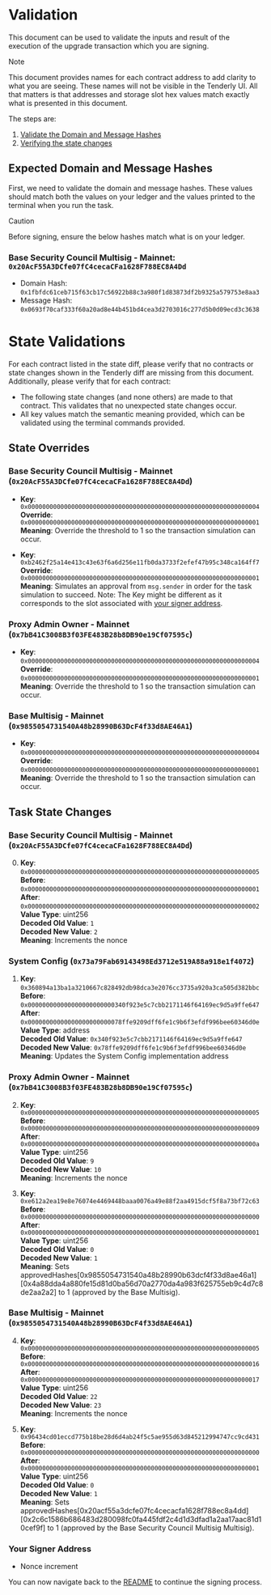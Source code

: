 # Validation

This document can be used to validate the inputs and result of the execution of the upgrade transaction which you are signing.

> [!NOTE]
>
> This document provides names for each contract address to add clarity to what you are seeing. These names will not be visible in the Tenderly UI. All that matters is that addresses and storage slot hex values match exactly what is presented in this document.

The steps are:

1. [Validate the Domain and Message Hashes](#expected-domain-and-message-hashes)
2. [Verifying the state changes](#state-changes)

## Expected Domain and Message Hashes

First, we need to validate the domain and message hashes. These values should match both the values on your ledger and the values printed to the terminal when you run the task.

> [!CAUTION]
>
> Before signing, ensure the below hashes match what is on your ledger.
>
> ### Base Security Council Multisig - Mainnet: `0x20AcF55A3DCfe07fC4cecaCFa1628F788EC8A4Dd`
>
> - Domain Hash: `0x1fbfdc61ceb715f63cb17c56922b88c3a980f1d83873df2b9325a579753e8aa3`
> - Message Hash: `0x0693f70caf333f60a20ad8e44b451bd4cea3d2703016c277d5b0d09ecd3c3638`

# State Validations

For each contract listed in the state diff, please verify that no contracts or state changes shown in the Tenderly diff are missing from this document. Additionally, please verify that for each contract:

- The following state changes (and none others) are made to that contract. This validates that no unexpected state changes occur.
- All key values match the semantic meaning provided, which can be validated using the terminal commands provided.

## State Overrides

### Base Security Council Multisig - Mainnet (`0x20AcF55A3DCfe07fC4cecaCFa1628F788EC8A4Dd`)

- **Key**: `0x0000000000000000000000000000000000000000000000000000000000000004` <br/>
  **Override**: `0x0000000000000000000000000000000000000000000000000000000000000001` <br/>
  **Meaning**: Override the threshold to 1 so the transaction simulation can occur.

- **Key**: `0xb2462f25a14e413c43e63f6a6d256e11fb0da3733f2efef47b95c348ca164ff7` <br/>
  **Override**: `0x0000000000000000000000000000000000000000000000000000000000000001` <br/>
  **Meaning**: Simulates an approval from `msg.sender` in order for the task simulation to succeed. Note: The Key might be different as it corresponds to the slot associated with [your signer address](https://github.com/safe-global/safe-smart-account/blob/main/contracts/Safe.sol#L69).

### Proxy Admin Owner - Mainnet (`0x7bB41C3008B3f03FE483B28b8DB90e19Cf07595c`)

- **Key**: `0x0000000000000000000000000000000000000000000000000000000000000004` <br/>
  **Override**: `0x0000000000000000000000000000000000000000000000000000000000000001` <br/>
  **Meaning**: Override the threshold to 1 so the transaction simulation can occur.

### Base Multisig - Mainnet (`0x9855054731540A48b28990B63DcF4f33d8AE46A1`)

- **Key**: `0x0000000000000000000000000000000000000000000000000000000000000004` <br/>
  **Override**: `0x0000000000000000000000000000000000000000000000000000000000000001` <br/>
  **Meaning**: Override the threshold to 1 so the transaction simulation can occur.

## Task State Changes

### Base Security Council Multisig - Mainnet (`0x20AcF55A3DCfe07fC4cecaCFa1628F788EC8A4Dd`)

0. **Key**: `0x0000000000000000000000000000000000000000000000000000000000000005` <br/>
   **Before**: `0x0000000000000000000000000000000000000000000000000000000000000001` <br/>
   **After**: `0x0000000000000000000000000000000000000000000000000000000000000002` <br/>
   **Value Type**: uint256 <br/>
   **Decoded Old Value**: `1` <br/>
   **Decoded New Value**: `2` <br/>
   **Meaning**: Increments the nonce <br/>

### System Config (`0x73a79Fab69143498Ed3712e519A88a918e1f4072`)

1. **Key**: `0x360894a13ba1a3210667c828492db98dca3e2076cc3735a920a3ca505d382bbc` <br/>
   **Before**: `0x000000000000000000000000340f923e5c7cbb2171146f64169ec9d5a9ffe647` <br/>
   **After**: `0x00000000000000000000000078ffe9209dff6fe1c9b6f3efdf996bee60346d0e` <br/>
   **Value Type**: address <br/>
   **Decoded Old Value**: `0x340f923e5c7cbb2171146f64169ec9d5a9ffe647` <br/>
   **Decoded New Value**: `0x78ffe9209dff6fe1c9b6f3efdf996bee60346d0e` <br/>
   **Meaning**: Updates the System Config implementation address <br/>

### Proxy Admin Owner - Mainnet (`0x7bB41C3008B3f03FE483B28b8DB90e19Cf07595c`)

2. **Key**: `0x0000000000000000000000000000000000000000000000000000000000000005` <br/>
   **Before**: `0x0000000000000000000000000000000000000000000000000000000000000009` <br/>
   **After**: `0x000000000000000000000000000000000000000000000000000000000000000a` <br/>
   **Value Type**: uint256 <br/>
   **Decoded Old Value**: `9` <br/>
   **Decoded New Value**: `10` <br/>
   **Meaning**: Increments the nonce <br/>

3. **Key**: `0xe612a2ea19e8e76074e4469448baaa0076a49e88f2aa4915dcf5f8a73bf72c63` <br/>
   **Before**: `0x0000000000000000000000000000000000000000000000000000000000000000` <br/>
   **After**: `0x0000000000000000000000000000000000000000000000000000000000000001` <br/>
   **Value Type**: uint256 <br/>
   **Decoded Old Value**: `0` <br/>
   **Decoded New Value**: `1` <br/>
   **Meaning**: Sets approvedHashes[0x9855054731540a48b28990b63dcf4f33d8ae46a1][0x4a88dda4a880fe15d81d0ba56d70a2770da4a983f625755eb9c4d7c8de2aa2a2] to 1 (approved by the Base Multisig).

### Base Multisig - Mainnet (`0x9855054731540A48b28990B63DcF4f33d8AE46A1`)

4. **Key**: `0x0000000000000000000000000000000000000000000000000000000000000005` <br/>
   **Before**: `0x0000000000000000000000000000000000000000000000000000000000000016` <br/>
   **After**: `0x0000000000000000000000000000000000000000000000000000000000000017` <br/>
   **Value Type**: uint256 <br/>
   **Decoded Old Value**: `22` <br/>
   **Decoded New Value**: `23` <br/>
   **Meaning**: Increments the nonce <br/>

5. **Key**: `0x96434cd01eccd775b18be28d6d4ab24f5c5ae955d63d845212994747cc9cd431` <br/>
   **Before**: `0x0000000000000000000000000000000000000000000000000000000000000000` <br/>
   **After**: `0x0000000000000000000000000000000000000000000000000000000000000001` <br/>
   **Value Type**: uint256 <br/>
   **Decoded Old Value**: `0` <br/>
   **Decoded New Value**: `1` <br/>
   **Meaning**: Sets approvedHashes[0x20acf55a3dcfe07fc4cecacfa1628f788ec8a4dd][0x2c6c1586b686483d280098fc0fa445fdf2c4d1d3dfad1a2aa17aac81d10cef9f] to 1 (approved by the Base Security Council Multisig Multisig).

### Your Signer Address

- Nonce increment

You can now navigate back to the [README](../README.md#4-extract-the-domain-hash-and-the-message-hash-to-approve) to continue the signing process.
